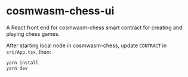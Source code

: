 # cosmwasm-chess-ui

A React front end for cosmwasm-chess smart contract for creating and playing chess games.

After starting local node in cosmwasm-chess, update `CONTRACT` in `src/App.tsx`, then:

```bash
yarn install
yarn dev
```
